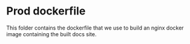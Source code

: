# Prod dockerfile

This folder contains the dockerfile that we use to build an nginx docker image 
containing the built docs site.
